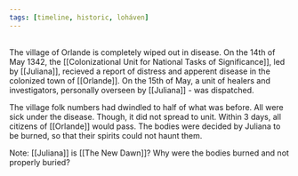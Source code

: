 ```yaml
---
tags: [timeline, historic, loháven]
---
```

<span  
class='ob-timelines'  
data-date='1342-05-13'  
data-title='Orlande tragedy'  
data-class='orange'  
data-img = 'Images/Orlande.jpg'  
data-type='range'>  
The village of Orlande is completely wiped out in disease.
</span>
On the 14th of May 1342, the [[Colonizational Unit for National Tasks of Significance]], led by [[Juliana]], recieved a report of distress and apperent disease in the colonized town of [[Orlande]]. On the 15th of May, a unit of healers and investigators, personally overseen by [[Juliana]] - was dispatched. 

The village folk numbers had dwindled to half of what was before. All were sick under the disease. Though, it did not spread to unit. Within 3 days, all citizens of [[Orlande]] would pass. The bodies were decided by Juliana to be burned, so that their spirits could not haunt them. 

Note: [[Juliana]] is [[The New Dawn]]? Why were the bodies burned and not properly buried?


